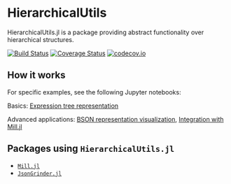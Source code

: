 # HierarchicalUtils
HierarchicalUtils.jl is a package providing abstract functionality over hierarchical structures.

[![Build Status](https://travis-ci.com/Sheemon7/HierarchicalUtils.jl.svg?branch=master)](https://travis-ci.com/Sheemon7/HierarchicalUtils.jl)
[![Coverage Status](https://coveralls.io/repos/github/Sheemon7/HierarchicalUtils.jl/badge.svg?branch=master)](https://coveralls.io/github/Sheemon7/HierarchicalUtils.jl?branch=master)
[![codecov.io](http://codecov.io/github/Sheemon7/HierarchicalUtils.jl/coverage.svg?branch=master)](http://codecov.io/github/Sheemon7/HierarchicalUtils.jl?branch=master)

## How it works

For specific examples, see the following Jupyter notebooks:

Basics: [Expression tree representation](https://github.com/Sheemon7/HierarchicalUtils.jl/blob/master/examples/expression_tree.ipynb)

Advanced applications: [BSON representation visualization](https://github.com/Sheemon7/HierarchicalUtils.jl/blob/master/examples/visualizations.ipynb), 
[Integration with Mill.jl](https://github.com/Sheemon7/HierarchicalUtils.jl/blob/master/examples/mill_integration.ipynb)

## Packages using `HierarchicalUtils.jl`

* [`Mill.jl`](https://github.com/pevnak/Mill.jl)
* [`JsonGrinder.jl`](https://github.com/pevnak/JsonGrinder.jl)
